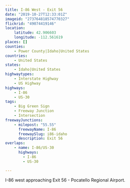 ```yaml
---
title: I-86 West - Exit 56
date: "2019-10-27T12:33:01Z"
imageid: "273764818574770327"
flickrid: "49074419146"
location:
    latitude: 42.906603
    longitude: -112.561619
places: []
counties:
    - Power County|Idaho|United States
countries:
    - United States
states:
    - Idaho|United States
highwaytypes:
    - Interstate Highway
    - US Highway
highways:
    - I-86
    - US-30
tags:
    - Big Green Sign
    - Freeway Junction
    - Intersection
freewayJunctions:
    - milepost: "55.55"
      freewayName: I-86
      freewaySlug: i86-idaho
      description: Exit 56
overlaps:
    - name: I-86/US-30
      highways:
        - I-86
        - US-30

---
```

I-86 west approaching Exit 56 - Pocatello Regional Airport.